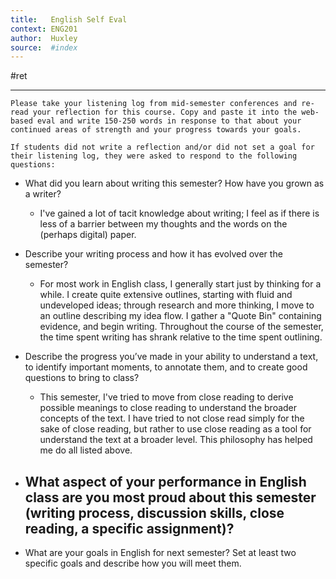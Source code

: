 ```yaml
---
title:   English Self Eval
context: ENG201
author:  Huxley
source:  #index
---
```


#ret 

---
```
Please take your listening log from mid-semester conferences and re-read your reflection for this course. Copy and paste it into the web-based eval and write 150-250 words in response to that about your continued areas of strength and your progress towards your goals.

If students did not write a reflection and/or did not set a goal for their listening log, they were asked to respond to the following questions: 
```

- What did you learn about writing this semester? How have you grown as a writer?
	- I've gained a lot of tacit knowledge about writing; I feel as if there is less of a barrier between my thoughts and the words on the (perhaps digital) paper. 
	
- Describe your writing process and how it has evolved over the semester?
	- For most work in English class, I generally start just by thinking for a while. I create quite extensive outlines, starting with fluid and undeveloped ideas; through research and more thinking, I move to an outline describing my idea flow. I gather a "Quote Bin" containing evidence, and begin writing. Throughout the course of the semester, the time spent writing has shrank relative to the time spent outlining. 
	
- Describe the progress you’ve made in your ability to understand a text, to identify important moments, to annotate them, and to create good questions to bring to class?
	- This semester, I've tried to move from close reading to derive possible meanings to close reading to understand the broader concepts of the text. I have tried to not close read simply for the sake of close reading, but rather to use close reading as a tool for understand the text at a broader level. This philosophy has helped me do all listed above. 

- What aspect of your performance in English class are you most proud about this semester (writing process, discussion skills, close reading, a specific assignment)?
	- 

- What are your goals in English for next semester? Set at least two specific goals and describe how you will meet them.















